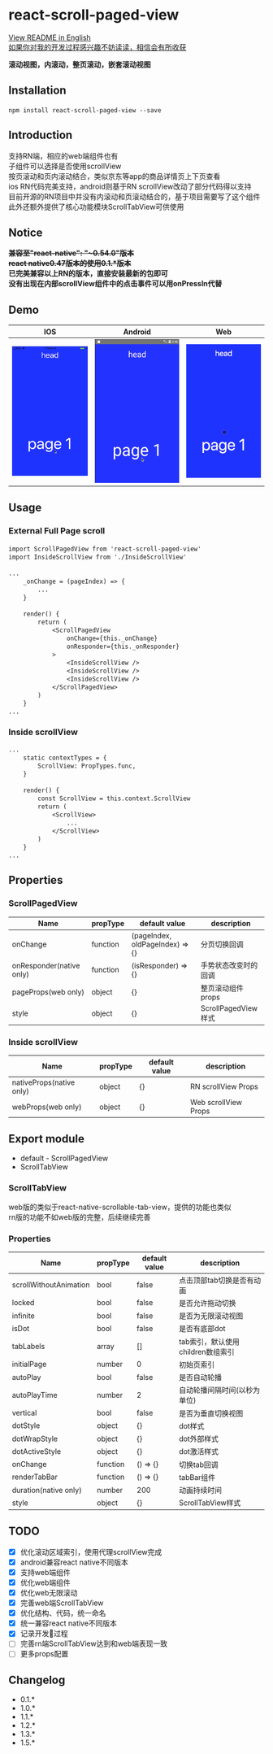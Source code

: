 # react-scroll-paged-view
[View README in English](./README.md)  
[如果你对我的开发过程感兴趣不妨读读，相信会有所收获](./Dev_Record.md)  

**滚动视图，内滚动，整页滚动，嵌套滚动视图**  

## Installation
```
npm install react-scroll-paged-view --save
```

## Introduction
支持RN端，相应的web端组件也有  
子组件可以选择是否使用scrollView  
按页滚动和页内滚动结合，类似京东等app的商品详情页上下页查看  
ios RN代码完美支持，android则基于RN scrollView改动了部分代码得以支持  
目前开源的RN项目中并没有内滚动和页滚动结合的，基于项目需要写了这个组件  
此外还额外提供了核心功能模块ScrollTabView可供使用

## Notice
~~**兼容至"react-native": "~0.54.0"版本**~~  
~~**react native0.47版本的使用0.1.\*版本**~~  
**已完美兼容以上RN的版本，直接安装最新的包即可**  
**没有出现在内部scrollView组件中的点击事件可以用onPressIn代替**  

## Demo
| IOS | Android | Web |
| --- | ------- | --- |
| ![IOS](./demo.ios.gif) | ![Android](./demo.android.gif) | ![Web](./demo.web.gif) |

## Usage

### External Full Page scroll
```
import ScrollPagedView from 'react-scroll-paged-view'
import InsideScrollView from './InsideScrollView'

...
    _onChange = (pageIndex) => {
        ...
    }

    render() {
        return (
            <ScrollPagedView
                onChange={this._onChange}
                onResponder={this._onResponder}
            >
                <InsideScrollView />
                <InsideScrollView />
                <InsideScrollView />
            </ScrollPagedView>
        )
    }
...
```

### Inside scrollView
```
...
    static contextTypes = {
        ScrollView: PropTypes.func,
    }

    render() {
        const ScrollView = this.context.ScrollView
        return (
            <ScrollView>
                ...
            </ScrollView>
        )
    }
...
```

## Properties

### ScrollPagedView
| Name | propType | default value | description |
| --- | --- | --- | --- |
| onChange | function | (pageIndex, oldPageIndex) => {} | 分页切换回调 |
| onResponder(native only) | function | (isResponder) => {} | 手势状态改变时的回调 |
| pageProps(web only) | object | {} | 整页滚动组件props |
| style | object | {} | ScrollPagedView样式 |

### Inside scrollView
Name | propType | default value | description
--- | --- | --- | ---
nativeProps(native only) | object | {} | RN scrollView Props
webProps(web only) | object | {} | Web scrollView Props

## Export module
- default - ScrollPagedView
- ScrollTabView

### ScrollTabView
web版的类似于react-native-scrollable-tab-view，提供的功能也类似  
rn版的功能不如web版的完整，后续继续完善  

### Properties
| Name | propType | default value | description |
| --- | --- | --- | --- |
| scrollWithoutAnimation | bool | false | 点击顶部tab切换是否有动画 |
| locked | bool | false | 是否允许拖动切换 |
| infinite | bool | false | 是否为无限滚动视图 |
| isDot | bool | false | 是否有底部dot |
| tabLabels | array | [] | tab索引，默认使用children数组索引 |
| initialPage | number | 0 | 初始页索引 |
| autoPlay | bool | false | 是否自动轮播 |
| autoPlayTime | number | 2 | 自动轮播间隔时间(以秒为单位) |
| vertical | bool | false | 是否为垂直切换视图 |
| dotStyle | object | {} | dot样式 |
| dotWrapStyle | object | {} | dot外部样式 |
| dotActiveStyle | object | {} | dot激活样式 |
| onChange | function | () => {} | 切换tab回调 |
| renderTabBar | function | () => {} | tabBar组件 |
| duration(native only) | number | 200 | 动画持续时间 |
| style | object | {} | ScrollTabView样式 |

## TODO
- [x] 优化滚动区域索引，使用代理scrollView完成
- [x] android兼容react native不同版本
- [x] 支持web端组件
- [x] 优化web端组件
- [x] 优化web无限滚动
- [x] 完善web端ScrollTabView
- [x] 优化结构、代码，统一命名
- [x] 统一兼容react native不同版本
- [x] 记录开发过程
- [ ] 完善rn端ScrollTabView达到和web端表现一致
- [ ] 更多props配置

## Changelog
- 0.1.*
- 1.0.*
- 1.1.*
- 1.2.*
- 1.3.*
- 1.5.*
